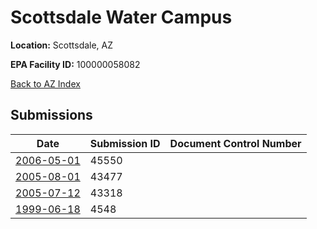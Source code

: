 # Scottsdale Water Campus

**Location:** Scottsdale, AZ

**EPA Facility ID:** 100000058082

[Back to AZ Index](../../index.md)

## Submissions

| Date | Submission ID | Document Control Number |
|------|--------------|-------------------------|
| [2006-05-01](submissions/45550.md) | 45550 |  |
| [2005-08-01](submissions/43477.md) | 43477 |  |
| [2005-07-12](submissions/43318.md) | 43318 |  |
| [1999-06-18](submissions/4548.md) | 4548 |  |
